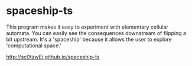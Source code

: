 # spaceship-ts

This program makes it easy to experiment with elementary cellular automata. You can easily see the consequences downstream of flipping a bit upstream. It's a 'spaceship' because it allows the user to explore 'computational space.'

http://sc0tzwEi.github.io/spaceship-ts
